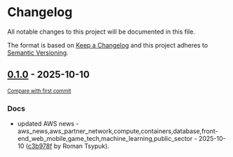# Changelog

All notable changes to this project will be documented in this file.

The format is based on [Keep a Changelog](http://keepachangelog.com/en/1.0.0/)
and this project adheres to [Semantic Versioning](http://semver.org/spec/v2.0.0.html).

<!-- insertion marker -->
## [0.1.0](https://github.com/tsypuk/aws-news/releases/tag/ver-2025-10-100.1.0) - 2025-10-10

<small>[Compare with first commit](https://github.com/tsypuk/aws-news/compare/3c948614494519884278e94555b983384642190f...ver-2025-10-10)</small>

### Docs

- updated AWS news - aws_news,aws_partner_network,compute,containers,database,front-end_web_mobile,game_tech,machine_learning,public_sector - 2025-10-10 ([c3b978f](https://github.com/tsypuk/aws-news/commit/c3b978f4de78a3b6c8db29f3b2f654818e88803e) by Roman Tsypuk).

